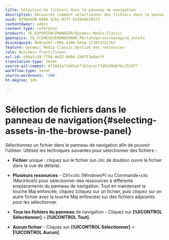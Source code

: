 ```yaml
---
title: Sélection de fichiers dans le panneau de navigation
description: Découvrez comment sélectionner des fichiers dans le panneau de navigation.
uuid: 0790e6d0-b898-42b1-977f-8316e6b19573
contentOwner: admin
content-type: reference
products: SG_EXPERIENCEMANAGER/Dynamic-Media-Classic
geptopics: SG_SCENESEVENONDEMAND_PK/categories/managing_assets
discoiquuid: 8e6ce2bf-c99b-4106-942a-1716f152c7b2
feature: Dynamic Media Classic,Gestion des ressources
role: Business Practitioner
exl-id: eb8afc39-7784-4e32-80b6-2b87f3e0acff
translation-type: tm+mt
source-git-commit: 6f3801a71dd2a5f162acacf7d8199dbf8c3520f7
workflow-type: tm+mt
source-wordcount: '106'
ht-degree: 18%

---
```


# Sélection de fichiers dans le panneau de navigation{#selecting-assets-in-the-browse-panel}

Sélectionnez un fichier dans le panneau de navigation afin de pouvoir l’utiliser. Utilisez les techniques suivantes pour sélectionner des fichiers :

* **Fichier**  unique : cliquez sur le fichier (un clic de doublon ouvre le fichier dans la vue de détails).

* **Plusieurs ressources**  - Ctrl+clic (Windows®) ou Commande+clic (Macintosh) pour sélectionner des ressources à différents emplacements du panneau de navigation. Tout en maintenant la touche Maj enfoncée, cliquez (cliquez sur un fichier, puis cliquez sur un autre fichier avec la touche Maj enfoncée) sur des fichiers adjacents pour les sélectionner.

* **Tous les fichiers du panneau**  de navigation - Cliquez sur  **[!UICONTROL Sélectionner]**  >  **[!UICONTROL Tout]**.

* **Aucun fichier**  - Cliquez sur  **[!UICONTROL Sélectionner]**  >  **[!UICONTROL Aucun]**.
